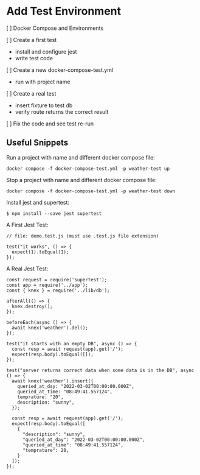 # Add Test Environment

[ ] Docker Compose and Environments

[ ] Create a first test
  - install and configure jest
  - write test code

[ ] Create a new docker-compose-test.yml
  - run with project name

[ ] Create a real test
  - insert fixture to test db
  - verify route returns the correct result

[ ] Fix the code and see test re-run











## Useful Snippets

Run a project with name and different docker compose file:

```
docker compose -f docker-compose-test.yml -p weather-test up
```

Stop a project with name and different docker compose file:

```
docker compose -f docker-compose-test.yml -p weather-test down
```

Install jest and supertest:

```
$ npm install --save jest supertest
```

A First Jest Test:

```
// file: demo.test.js (must use .test.js file extension)

test("it works", () => {
  expect(1).toEqual(1);
});

```

A Real Jest Test:

```
const request = require('supertest');
const app = require('../app');
const { knex } = require('../lib/db');

afterAll(() => {
  knex.destroy();
});

beforeEach(async () => {
  await knex('weather').del();
});

test("it starts with an empty DB", async () => {
  const resp = await request(app).get('/');
  expect(resp.body).toEqual([]);
});

test("server returns correct data when some data is in the DB", async () => {
  await knex('weather').insert({
    queried_at_day: "2022-03-02T00:00:00.000Z",
    queried_at_time: "08:49:41.557124",
    temprature: "20",
    description: "sunny",
  });

  const resp = await request(app).get('/');
  expect(resp.body).toEqual([
    {
      "description": "sunny",
      "queried_at_day": "2022-03-02T00:00:00.000Z",
      "queried_at_time": "08:49:41.557124",
      "temprature": 20,
    }
  ]);
});

```
